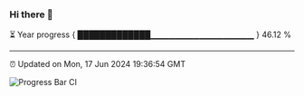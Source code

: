 ### Hi there 👋

⏳ Year progress { █████████████▁▁▁▁▁▁▁▁▁▁▁▁▁▁▁▁▁ } 46.12 %

---

⏰ Updated on Mon, 17 Jun 2024 19:36:54 GMT

![Progress Bar CI](https://github.com/IshwaranRudhara/GIT-ACTION/workflows/Progress%20Bar%20CI/badge.svg)
